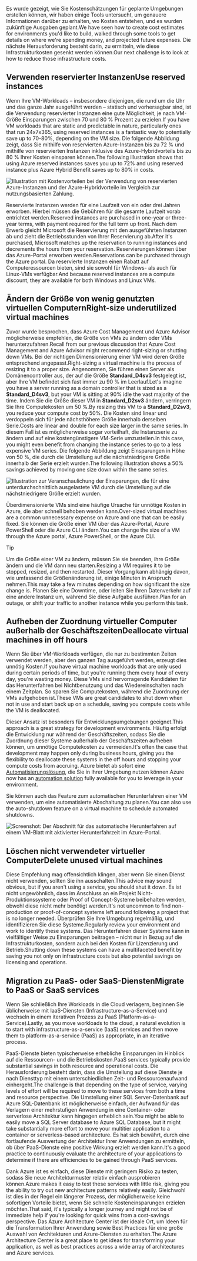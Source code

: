 <span data-ttu-id="08540-101">Es wurde gezeigt, wie Sie Kostenschätzungen für geplante Umgebungen erstellen können, wir haben einige Tools untersucht, um genauere Informationen darüber zu erhalten, wo Kosten entstehen, und es wurden zukünftige Ausgaben geplant.</span><span class="sxs-lookup"><span data-stu-id="08540-101">We have seen how to create cost estimates for environments you'd like to build, walked through some tools to get details on where we're spending money, and projected future expenses.</span></span> <span data-ttu-id="08540-102">Die nächste Herausforderung besteht darin, zu ermitteln, wie diese Infrastrukturkosten gesenkt werden können.</span><span class="sxs-lookup"><span data-stu-id="08540-102">Our next challenge is to look at how to reduce those infrastructure costs.</span></span>

## <a name="use-reserved-instances"></a><span data-ttu-id="08540-103">Verwenden reservierter Instanzen</span><span class="sxs-lookup"><span data-stu-id="08540-103">Use reserved instances</span></span>

<span data-ttu-id="08540-104">Wenn Ihre VM-Workloads – insbesondere diejenigen, die rund um die Uhr und das ganze Jahr ausgeführt werden – statisch und vorhersagbar sind, ist die Verwendung reservierter Instanzen eine gute Möglichkeit, je nach VM-Größe Einsparungen zwischen 70 und 80 % Prozent zu erzielen.</span><span class="sxs-lookup"><span data-stu-id="08540-104">If you have VM workloads that are static and predictable in nature, particularly ones that run 24x7x365, using reserved instances is a fantastic way to potentially save up to 70-80%, depending on the VM size.</span></span> <span data-ttu-id="08540-105">Die folgende Abbildung zeigt, dass Sie mithilfe von reservierten Azure-Instanzen bis zu 72 % und mithilfe von reservierten Instanzen inklusive des Azure-Hybridvorteils bis zu 80 % Ihrer Kosten einsparen können.</span><span class="sxs-lookup"><span data-stu-id="08540-105">The following illustration shows that using Azure reserved instances saves you up to 72% and using reserved instance plus Azure Hybrid Benefit saves up to 80% in costs.</span></span>

![Illustration mit Kostenvorteilen bei der Verwendung von reservierten Azure-Instanzen und der Azure-Hybridvorteile im Vergleich zur nutzungsbasierten Zahlung.](../media/4-savings-coins.png)

<span data-ttu-id="08540-107">Reservierte Instanzen werden für eine Laufzeit von ein oder drei Jahren erworben. Hierbei müssen die Gebühren für die gesamte Laufzeit vorab entrichtet werden.</span><span class="sxs-lookup"><span data-stu-id="08540-107">Reserved instances are purchased in one-year or three-year terms, with payment required for the full term up front.</span></span> <span data-ttu-id="08540-108">Nach dem Erwerb gleicht Microsoft die Reservierung mit den ausgeführten Instanzen ab und zieht die Betriebsstunden von Ihrer Reservierung ab.</span><span class="sxs-lookup"><span data-stu-id="08540-108">After it's purchased, Microsoft matches up the reservation to running instances and decrements the hours from your reservation.</span></span> <span data-ttu-id="08540-109">Reservierungen können über das Azure-Portal erworben werden.</span><span class="sxs-lookup"><span data-stu-id="08540-109">Reservations can be purchased through the Azure portal.</span></span> <span data-ttu-id="08540-110">Da reservierte Instanzen einen Rabatt auf Computeressourcen bieten, sind sie sowohl für Windows- als auch für Linux-VMs verfügbar.</span><span class="sxs-lookup"><span data-stu-id="08540-110">And because reserved instances are a compute discount, they are available for both Windows and Linux VMs.</span></span>

## <a name="right-size-underutilized-virtual-machines"></a><span data-ttu-id="08540-111">Ändern der Größe von wenig genutzten virtuellen Computern</span><span class="sxs-lookup"><span data-stu-id="08540-111">Right-size underutilized virtual machines</span></span>

<span data-ttu-id="08540-112">Zuvor wurde besprochen, dass Azure Cost Management und Azure Advisor möglicherweise empfehlen, die Größe von VMs zu ändern oder VMs herunterzufahren.</span><span class="sxs-lookup"><span data-stu-id="08540-112">Recall from our previous discussion that Azure Cost Management and Azure Advisor might recommend right-sizing or shutting down VMs.</span></span> <span data-ttu-id="08540-113">Bei der richtigen Dimensionierung einer VM wird deren Größe entsprechend angepasst.</span><span class="sxs-lookup"><span data-stu-id="08540-113">Right-sizing a virtual machine is the process of resizing it to a proper size.</span></span> <span data-ttu-id="08540-114">Angenommen, Sie führen einen Server als Domänencontroller aus, der auf die Größe **Standard_D4sv3** festgelegt ist, aber Ihre VM befindet sich fast immer zu 90 % im Leerlauf.</span><span class="sxs-lookup"><span data-stu-id="08540-114">Let's imagine you have a server running as a domain controller that is sized as a **Standard_D4sv3**, but your VM is sitting at 90% idle the vast majority of the time.</span></span> <span data-ttu-id="08540-115">Indem Sie die Größe dieser VM in **Standard_D2sv3** ändern, verringern Sie Ihre Computekosten um 50 %.</span><span class="sxs-lookup"><span data-stu-id="08540-115">By resizing this VM to a **Standard_D2sv3**, you reduce your compute cost by 50%.</span></span> <span data-ttu-id="08540-116">Die Kosten sind linear und verdoppeln sich für jede nächsthöhere Größe innerhalb derselben Serie.</span><span class="sxs-lookup"><span data-stu-id="08540-116">Costs are linear and double for each size larger in the same series.</span></span> <span data-ttu-id="08540-117">In diesem Fall ist es möglicherweise sogar vorteilhaft, die Instanzserie zu ändern und auf eine kostengünstigere VM-Serie umzustellen.</span><span class="sxs-lookup"><span data-stu-id="08540-117">In this case, you might even benefit from changing the instance series to go to a less expensive VM series.</span></span> <span data-ttu-id="08540-118">Die folgende Abbildung zeigt Einsparungen in Höhe von 50 %, die durch die Umstellung auf die nächstniedrigere Größe innerhalb der Serie erzielt wurden.</span><span class="sxs-lookup"><span data-stu-id="08540-118">The following illustration shows a 50% savings achieved by moving one size down within the same series.</span></span>

![Illustration zur Veranschaulichung der Einsparungen, die für eine unterdurchschnittlich ausgelastete VM durch die Umstellung auf die nächstniedrigere Größe erzielt wurden.](../media/4-vm-resize.png)

<span data-ttu-id="08540-120">Überdimensionierte VMs sind eine häufige Ursache für unnötige Kosten in Azure, die aber schnell behoben werden kann.</span><span class="sxs-lookup"><span data-stu-id="08540-120">Over-sized virtual machines are a common unnecessary expense on Azure and one that can be easily fixed.</span></span> <span data-ttu-id="08540-121">Sie können die Größe einer VM über das Azure-Portal, Azure PowerShell oder die Azure CLI ändern.</span><span class="sxs-lookup"><span data-stu-id="08540-121">You can change the size of a VM through the Azure portal, Azure PowerShell, or the Azure CLI.</span></span>

> [!TIP]
> <span data-ttu-id="08540-122">Um die Größe einer VM zu ändern, müssen Sie sie beenden, ihre Größe ändern und die VM dann neu starten.</span><span class="sxs-lookup"><span data-stu-id="08540-122">Resizing a VM requires it to be stopped, resized, and then restarted.</span></span> <span data-ttu-id="08540-123">Dieser Vorgang kann abhängig davon, wie umfassend die Größenänderung ist, einige Minuten in Anspruch nehmen.</span><span class="sxs-lookup"><span data-stu-id="08540-123">This may take a few minutes depending on how significant the size change is.</span></span> <span data-ttu-id="08540-124">Planen Sie eine Downtime, oder leiten Sie Ihren Datenverkehr auf eine andere Instanz um, während Sie diese Aufgabe ausführen.</span><span class="sxs-lookup"><span data-stu-id="08540-124">Plan for an outage, or shift your traffic to another instance while you perform this task.</span></span>

## <a name="deallocate-virtual-machines-in-off-hours"></a><span data-ttu-id="08540-125">Aufheben der Zuordnung virtueller Computer außerhalb der Geschäftszeiten</span><span class="sxs-lookup"><span data-stu-id="08540-125">Deallocate virtual machines in off hours</span></span>

<span data-ttu-id="08540-126">Wenn Sie über VM-Workloads verfügen, die nur zu bestimmten Zeiten verwendet werden, aber den ganzen Tag ausgeführt werden, erzeugt dies unnötig Kosten.</span><span class="sxs-lookup"><span data-stu-id="08540-126">If you have virtual machine workloads that are only used during certain periods of time, but you're running them every hour of every day, you're wasting money.</span></span> <span data-ttu-id="08540-127">Diese VMs sind hervorragende Kandidaten für das Herunterfahren bei Nichtbenutzung und das Wiedereinschalten nach einem Zeitplan. So sparen Sie Computekosten, während die Zuordnung der VMs aufgehoben ist.</span><span class="sxs-lookup"><span data-stu-id="08540-127">These VMs are great candidates to shut down when not in use and start back up on a schedule, saving you compute costs while the VM is deallocated.</span></span>

<span data-ttu-id="08540-128">Dieser Ansatz ist besonders für Entwicklungsumgebungen geeignet.</span><span class="sxs-lookup"><span data-stu-id="08540-128">This approach is a great strategy for development environments.</span></span> <span data-ttu-id="08540-129">Häufig erfolgt die Entwicklung nur während der Geschäftszeiten, sodass Sie die Zuordnung dieser Systeme außerhalb der Geschäftszeiten aufheben können, um unnötige Computekosten zu vermeiden.</span><span class="sxs-lookup"><span data-stu-id="08540-129">It's often the case that development may happen only during business hours, giving you the flexibility to deallocate these systems in the off hours and stopping your compute costs from accruing.</span></span> <span data-ttu-id="08540-130">Azure bietet ab sofort eine [Automatisierungslösung](https://docs.microsoft.com/azure/automation/automation-solution-vm-management), die Sie in Ihrer Umgebung nutzen können.</span><span class="sxs-lookup"><span data-stu-id="08540-130">Azure now has an [automation solution](https://docs.microsoft.com/azure/automation/automation-solution-vm-management) fully available for you to leverage in your environment.</span></span>

<span data-ttu-id="08540-131">Sie können auch das Feature zum automatischen Herunterfahren einer VM verwenden, um eine automatisierte Abschaltung zu planen.</span><span class="sxs-lookup"><span data-stu-id="08540-131">You can also use the auto-shutdown feature on a virtual machine to schedule automated shutdowns.</span></span>

![Screenshot: Der Abschnitt für das automatische Herunterfahren auf einem VM-Blatt mit aktivierter Herunterfahrzeit im Azure-Portal.](../media/4-vm-auto-shutdown.png)

## <a name="delete-unused-virtual-machines"></a><span data-ttu-id="08540-133">Löschen nicht verwendeter virtueller Computer</span><span class="sxs-lookup"><span data-stu-id="08540-133">Delete unused virtual machines</span></span>

 <span data-ttu-id="08540-134">Diese Empfehlung mag offensichtlich klingen, aber wenn Sie einen Dienst nicht verwenden, sollten Sie ihn ausschalten.</span><span class="sxs-lookup"><span data-stu-id="08540-134">This advice may sound obvious, but if you aren't using a service, you should shut it down.</span></span> <span data-ttu-id="08540-135">Es ist nicht ungewöhnlich, dass im Anschluss an ein Projekt Nicht-Produktionssysteme oder Proof of Concept-Systeme beibehalten werden, obwohl diese nicht mehr benötigt werden.</span><span class="sxs-lookup"><span data-stu-id="08540-135">It's not uncommon to find non-production or proof-of-concept systems left around following a project that is no longer needed.</span></span> <span data-ttu-id="08540-136">Überprüfen Sie Ihre Umgebung regelmäßig, und identifizieren Sie diese Systeme.</span><span class="sxs-lookup"><span data-stu-id="08540-136">Regularly review your environment and work to identify these systems.</span></span> <span data-ttu-id="08540-137">Das Herunterfahren dieser Systeme kann in vielfältiger Weise zu Einsparungen beitragen – nicht nur in Bezug auf die Infrastrukturkosten, sondern auch bei den Kosten für Lizenzierung und Betrieb.</span><span class="sxs-lookup"><span data-stu-id="08540-137">Shutting down these systems can have a multifaceted benefit by saving you not only on infrastructure costs but also potential savings on licensing and operations.</span></span>

## <a name="migrate-to-paas-or-saas-services"></a><span data-ttu-id="08540-138">Migration zu PaaS- oder SaaS-Diensten</span><span class="sxs-lookup"><span data-stu-id="08540-138">Migrate to PaaS or SaaS services</span></span>

<span data-ttu-id="08540-139">Wenn Sie schließlich Ihre Workloads in die Cloud verlagern, beginnen Sie üblicherweise mit IaaS-Diensten (Infrastructure-as-a-Service) und wechseln in einem iterativen Prozess zu PaaS (Platform-as-a-Service).</span><span class="sxs-lookup"><span data-stu-id="08540-139">Lastly, as you move workloads to the cloud, a natural evolution is to start with infrastructure-as-a-service (IaaS) services and then move them to platform-as-a-service (PaaS) as appropriate, in an iterative process.</span></span>

<span data-ttu-id="08540-140">PaaS-Dienste bieten typischerweise erhebliche Einsparungen im Hinblick auf die Ressourcen- und die Betriebskosten.</span><span class="sxs-lookup"><span data-stu-id="08540-140">PaaS services typically provide substantial savings in both resource and operational costs.</span></span> <span data-ttu-id="08540-141">Die Herausforderung besteht darin, dass die Umstellung auf diese Dienste je nach Diensttyp mit einem unterschiedlichen Zeit- und Ressourcenaufwand einhergeht.</span><span class="sxs-lookup"><span data-stu-id="08540-141">The challenge is that depending on the type of service, varying levels of effort will be required to move to these services from both a time and resource perspective.</span></span> <span data-ttu-id="08540-142">Die Umstellung einer SQL Server-Datenbank auf Azure SQL-Datenbank ist möglicherweise einfach, der Aufwand für das Verlagern einer mehrstufigen Anwendung in eine Container- oder serverlose Architektur kann hingegen erheblich sein.</span><span class="sxs-lookup"><span data-stu-id="08540-142">You might be able to easily move a SQL Server database to Azure SQL Database, but it might take substantially more effort to move your multitier application to a container or serverless-based architecture.</span></span> <span data-ttu-id="08540-143">Es hat sich bewährt, durch eine fortlaufende Auswertung der Architektur Ihrer Anwendungen zu ermitteln, ob über PaaS-Dienste eine positive Wirkung erzielt werden kann.</span><span class="sxs-lookup"><span data-stu-id="08540-143">It's a good practice to continuously evaluate the architecture of your applications to determine if there are efficiencies to be gained through PaaS services.</span></span>

<span data-ttu-id="08540-144">Dank Azure ist es einfach, diese Dienste mit geringem Risiko zu testen, sodass Sie neue Architekturmuster relativ einfach ausprobieren können.</span><span class="sxs-lookup"><span data-stu-id="08540-144">Azure makes it easy to test these services with little risk, giving you the ability to try out new architecture patterns relatively easily.</span></span> <span data-ttu-id="08540-145">Gleichwohl ist dies in der Regel ein längerer Prozess, der möglicherweise keine sofortigen Vorteile bietet, wenn Sie schnelle Kosteneinsparungen erzielen möchten.</span><span class="sxs-lookup"><span data-stu-id="08540-145">That said, it's typically a longer journey and might not be of immediate help if you're looking for quick wins from a cost-savings perspective.</span></span> <span data-ttu-id="08540-146">Das Azure Architecture Center ist der ideale Ort, um Ideen für die Transformation Ihrer Anwendung sowie Best Practices für eine große Auswahl von Architekturen und Azure-Diensten zu erhalten.</span><span class="sxs-lookup"><span data-stu-id="08540-146">The Azure Architecture Center is a great place to get ideas for transforming your application, as well as best practices across a wide array of architectures and Azure services.</span></span>
